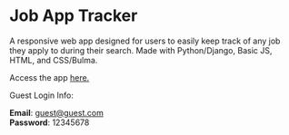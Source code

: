 # Job App Tracker  

A responsive web app designed for users to easily keep track of any job they apply to during their search.
Made with Python/Django, Basic JS, HTML, and CSS/Bulma.  

Access the app [here.](http://18.188.57.204/)  

Guest Login Info:  

**Email**: guest@guest.com  
**Password**: 12345678